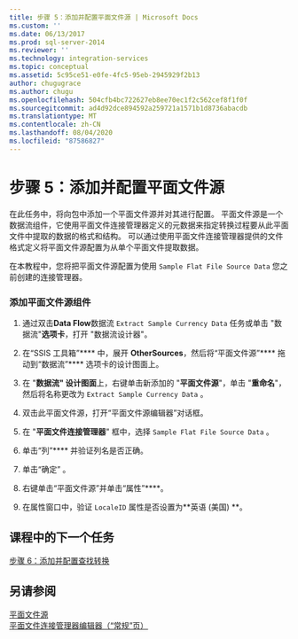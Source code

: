 ```yaml
---
title: 步骤 5：添加并配置平面文件源 | Microsoft Docs
ms.custom: ''
ms.date: 06/13/2017
ms.prod: sql-server-2014
ms.reviewer: ''
ms.technology: integration-services
ms.topic: conceptual
ms.assetid: 5c95ce51-e0fe-4fc5-95eb-2945929f2b13
author: chugugrace
ms.author: chugu
ms.openlocfilehash: 504cfb4bc722627eb8ee70ec1f2c562cef8f1f0f
ms.sourcegitcommit: ad4d92dce894592a259721a1571b1d8736abacdb
ms.translationtype: MT
ms.contentlocale: zh-CN
ms.lasthandoff: 08/04/2020
ms.locfileid: "87586827"
---
```

# <a name="step-5-adding-and-configuring-the-flat-file-source"></a>步骤 5：添加并配置平面文件源
  在此任务中，将向包中添加一个平面文件源并对其进行配置。 平面文件源是一个数据流组件，它使用平面文件连接管理器定义的元数据来指定转换过程要从此平面文件中提取的数据的格式和结构。 可以通过使用平面文件连接管理器提供的文件格式定义将平面文件源配置为从单个平面文件提取数据。  
  
 在本教程中，您将把平面文件源配置为使用 `Sample Flat File Source Data` 您之前创建的连接管理器。  
  
### <a name="to-add-a-flat-file-source-component"></a>添加平面文件源组件  
  
1.  通过双击**Data Flow**数据流 `Extract Sample Currency Data` 任务或单击 "数据流"**选项卡**，打开 "数据流设计器"。  
  
2.  在“SSIS 工具箱”**** 中，展开 **OtherSources**，然后将“平面文件源”**** 拖动到“数据流”**** 选项卡的设计图面上。  
  
3.  在 "**数据流" 设计图面**上，右键单击新添加的 "**平面文件源**"，单击 "**重命名**"，然后将名称更改为 `Extract Sample Currency Data` 。  
  
4.  双击此平面文件源，打开“平面文件源编辑器”对话框。  
  
5.  在 "**平面文件连接管理器**" 框中，选择 `Sample Flat File Source Data` 。  
  
6.  单击“列”**** 并验证列名是否正确。  
  
7.  单击“确定”  。  
  
8.  右键单击“平面文件源”并单击“属性”****。  
  
9. 在属性窗口中，验证 `LocaleID` 属性是否设置为**英语 (美国) **。  
  
## <a name="next-task-in-lesson"></a>课程中的下一个任务  
 [步骤 6：添加并配置查找转换](lesson-1-6-adding-and-configuring-the-lookup-transformations.md)  
  
## <a name="see-also"></a>另请参阅  
 [平面文件源](data-flow/flat-file-source.md)   
 [平面文件连接管理器编辑器（“常规”页）](general-page-of-integration-services-designers-options.md)  
  
  
